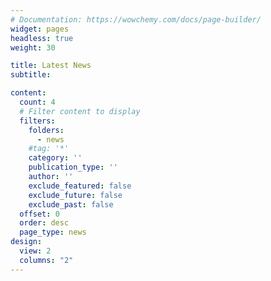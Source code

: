 ```yaml
---
# Documentation: https://wowchemy.com/docs/page-builder/
widget: pages
headless: true
weight: 30

title: Latest News
subtitle:

content:
  count: 4
  # Filter content to display
  filters:
    folders:
      - news
    #tag: '*'
    category: ''
    publication_type: ''
    author: ''
    exclude_featured: false
    exclude_future: false
    exclude_past: false
  offset: 0
  order: desc
  page_type: news
design:
  view: 2
  columns: "2"
---
```


